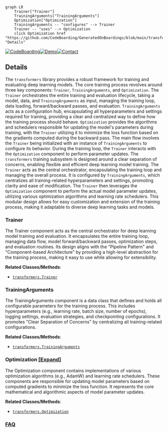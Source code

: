 ```mermaid
graph LR
    Trainer["Trainer"]
    TrainingArguments["TrainingArguments"]
    Optimization["Optimization"]
    TrainingArguments -- "configures" --> Trainer
    Trainer -- "uses" --> Optimization
    click Optimization href "https://github.com/CodeBoarding/GeneratedOnBoardings/blob/main/transformers/Optimization.md" "Details"
```

[![CodeBoarding](https://img.shields.io/badge/Generated%20by-CodeBoarding-9cf?style=flat-square)](https://github.com/CodeBoarding/GeneratedOnBoardings)[![Demo](https://img.shields.io/badge/Try%20our-Demo-blue?style=flat-square)](https://www.codeboarding.org/demo)[![Contact](https://img.shields.io/badge/Contact%20us%20-%20contact@codeboarding.org-lightgrey?style=flat-square)](mailto:contact@codeboarding.org)

## Details

The `transformers` library provides a robust framework for training and evaluating deep learning models. The core training process revolves around three key components: `Trainer`, `TrainingArguments`, and `Optimization`. The `Trainer` orchestrates the entire training and evaluation lifecycle, taking a model, data, and `TrainingArguments` as input, managing the training loop, data loading, forward/backward passes, and evaluation. `TrainingArguments` acts as a configuration hub, encapsulating all hyperparameters and settings required for training, providing a clear and centralized way to define how the training process should behave. `Optimization` provides the algorithms and schedulers responsible for updating the model's parameters during training, with the `Trainer` utilizing it to minimize the loss function based on the gradients computed during the backward pass. The main flow involves the `Trainer` being initialized with an instance of `TrainingArguments` to configure its behavior. During the training loop, the `Trainer` interacts with the `Optimization` component to perform parameter updates. The `transformers` training subsystem is designed around a clear separation of concerns, enabling flexible and efficient deep learning model training. The `Trainer` acts as the central orchestrator, encapsulating the training loop and managing the overall process. It is configured by `TrainingArguments`, which centralizes all training-related hyperparameters and settings, promoting clarity and ease of modification. The `Trainer` then leverages the `Optimization` component to perform the actual model parameter updates, utilizing various optimization algorithms and learning rate schedulers. This modular design allows for easy customization and extension of the training process, making it adaptable to diverse deep learning tasks and models.

### Trainer
The Trainer component acts as the central orchestrator for deep learning model training and evaluation. It encapsulates the entire training loop, managing data flow, model forward/backward passes, optimization steps, and evaluation routines. Its design aligns with the "Pipeline Pattern" and "Component-based Architecture" by providing a high-level abstraction for the training process, making it easy to use while allowing for extensibility.


**Related Classes/Methods**:

- <a href="https://github.com/huggingface/transformers/blob/main/src/transformers/trainer.py" target="_blank" rel="noopener noreferrer">`transformers.Trainer`</a>


### TrainingArguments
The TrainingArguments component is a data class that defines and holds all configurable parameters for the training process. This includes hyperparameters (e.g., learning rate, batch size, number of epochs), logging settings, evaluation strategies, and checkpointing configurations. It promotes "Clear Separation of Concerns" by centralizing all training-related configurations.


**Related Classes/Methods**:

- <a href="https://github.com/huggingface/transformers/blob/main/src/transformers/training_args.py" target="_blank" rel="noopener noreferrer">`transformers.TrainingArguments`</a>


### Optimization [[Expand]](./Optimization.md)
The Optimization component contains implementations of various optimization algorithms (e.g., AdamW) and learning rate schedulers. These components are responsible for updating model parameters based on computed gradients to minimize the loss function. It represents the core mathematical and algorithmic aspects of model parameter updates.


**Related Classes/Methods**:

- <a href="https://github.com/huggingface/transformers/blob/main/src/transformers/optimization.py" target="_blank" rel="noopener noreferrer">`transformers.Optimization`</a>




### [FAQ](https://github.com/CodeBoarding/GeneratedOnBoardings/tree/main?tab=readme-ov-file#faq)